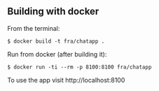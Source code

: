## Building with docker

From the terminal:

```
$ docker build -t fra/chatapp .
```

Run from docker (after building it):

```
$ docker run -ti --rm -p 8100:8100 fra/chatapp
```


To use the app visit http://localhost:8100
